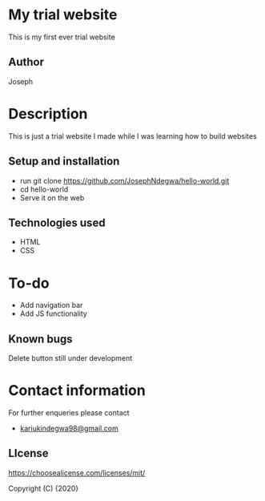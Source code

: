# My trial website
This is my first ever trial website

## Author
Joseph

# Description 
This is just a trial website I made while I was learning how to build websites

## Setup and installation
* run git clone https://github.com/JosephNdegwa/hello-world.git
* cd hello-world
* Serve it on the web

## Technologies used
* HTML
* CSS

# To-do
* Add navigation bar 
* Add JS functionality

## Known bugs
Delete button still under development

# Contact information
For further enqueries please contact
* kariukindegwa98@gmail.com

## LIcense
 https://choosealicense.com/licenses/mit/

 Copyright (C) {2020}
